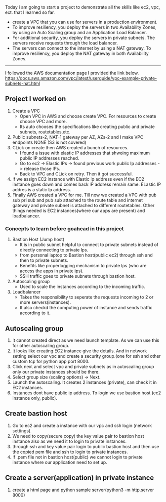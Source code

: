 Today i am going to start a project to demonstrate all the skills like ec2, vpc, ect. that I learned so far.

- create a VPC that you can use for servers in a production environment.
-  To improve resiliency, you deploy the servers in two Availability Zones, by using an Auto Scaling group and an Application Load Balancer.
-  For additional security, you deploy the servers in private subnets. The servers receive requests through the load balancer.
-  The servers can connect to the internet by using a NAT gateway. To improve resiliency, you deploy the NAT gateway in both Availability Zones.

---
I followed the AWS documentation page I provided the link below.<br>
https://docs.aws.amazon.com/vpc/latest/userguide/vpc-example-private-subnets-nat.html
## Project I worked on
1. Create a VPC
   - Open VPC in AWS and choose create VPC. For resources to create choose VPC and more.
   - Its auto chooses the specifications like creating public and private subnets, routetables,etc.
2. Public subnets-2, NAT-1 gateway per AZ, AZs-2 and I make VPC endpoints NONE (S3 is not covered)
3. CLick on create then AWS created a bunch of resources.
   - I found a issue with elastic IP addresses that shwoing maximum public IP addresses reached.
   - Go to ec2 -> Elastic IPs -> found previous work public Ip addresses -> release those IPs.
   - Back to VPC and CLick on retry. Then it got successful.
4. If we assign EC2 instance with Elastic Ip address even if the EC2 instance goes down and comes back IP address remain same. ELastic IP addres is a static Ip address.
5. Finally AWS created a VPC for me. Till now we created a VPC with pub sub pri sub and pub sub attached to the route table and internet gateway and private subnet is attached to different routetables. Other things needed is EC2 instances(where our apps are present) and loadbalancer.

### Concepts to learn before goahead in this project
1. Bastion Host (Jump host)
   - It is in public subnet helpful to connect to private subnets instead of directly connecting to private Ips.
   - from personal laptop to Bastion host(public ec2) through ssh and then to private subnets.
   - Benefits like properlogging mechanism to private Ips (who are access the apps in private ips).
   - SSH traffic goes to private subnets through bastion host.
2. Autoscaling group
   - Used to scale the instances according to the incoming traffic.
3. Loadbalancer
   - Takes the responsibility to seperate the requests incoming to 2 or more servers(instances).
   - It also checkd the computing power of instance and sends traffic according to it.
  
## Autoscaling group
1. It cannot created direct as we need launch template. As we can use this for other autoscaling group.
2. It looks like creating EC2 instance give the details. And in network setting select our vpc and create a security group.(one for ssh and other custom tcp for python app port 8000.
3. Click next and select vpc and private subnets as in autoscaling group only our private instances should be there.
4. Select group size (scaling options) -> Next.
5. Launch the autoscaling. It creates 2 instances (private), can check it in EC2 instances.
6. Instances dont have public ip address. To login we use bastion host (ec2 instance only, public).

## Create bastion host 
1. Go to ec2 and create a instance with our vpc and ssh login (network settings).
2. We need to copy(secure copy) the key value pair to bastion host instance also as we need it to login to private instances.
3. through ssh and key value pair login to public bastion host and then use the copied pem file and ssh to login to private instances.
4. If .pem file not in bastion host(public) we cannot login to private instance where our application need to  set up.

## Create a server(application) in private instance
1. create a html page and python sample server(python3 -m http.server 8000) 
